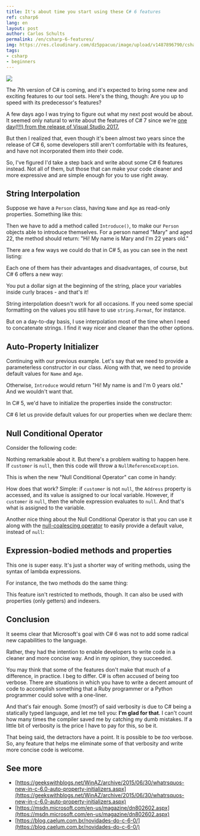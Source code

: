 ```yaml
---
title: It's about time you start using these C# 6 features
ref: csharp6
lang: en
layout: post
author: Carlos Schults
permalink: /en/csharp-6-features/
img: https://res.cloudinary.com/dz5ppacuo/image/upload/v1487896790/csharp6features_y5czrf.jpg
tags:
- csharp
- beginners
---
```

  
![](https://res.cloudinary.com/dz5ppacuo/image/upload/v1487896790/csharp6features_y5czrf.jpg)

The 7th version of C# is coming, and it's expected to bring some new and exciting features to our tool sets. Here's the thing, though: Are you up to speed with its predecessor's features?
 <!--more-->
 
A few days ago I was trying to figure out what my next post would be about. It seemed only natural to write about the features of C# 7 since we're [one day(!!!) from the release of Visual Studio 2017.]((https://blogs.msdn.microsoft.com/visualstudio/2017/02/09/visual-studio-2017-launch-event-and-20th-anniversary/))
 
But then I realized that, even though it's been almost two years since the release of C# 6, some developers still aren't comfortable with its features, and have not incorporated them into their code.
 
So, I've figured I'd take a step back and write about some C# 6 features instead. Not all of them, but those that can make your code cleaner and more expressive and are simple enough for you to use right away.
 
## String Interpolation
 
Suppose we have a `Person` class, having `Name` and `Age` as read-only properties. Something like this:
 
<script src="https://gist.github.com/carlosschults/84db03cd2a530530b72c4b9eeeb738d4.js"></script>
 
Then we have to add a method called `Introduce()`, to make our `Person` objects able to introduce themselves. For a person named "Mary" and aged 22, the method should return: "Hi! My name is Mary and I'm 22 years old."
 
There are a few ways we could do that in C# 5, as you can see in the next listing:
 
<script src="https://gist.github.com/carlosschults/9e30324951420356397c5cc8f50ea51b.js"></script>

Each one of them has their advantages and disadvantages, of course, but C# 6 offers a new way:
 
<script src="https://gist.github.com/carlosschults/17f501bd6d0ce6f5938edf17ef8e8704.js"></script>
 
You put a dollar sign at the beginning of the string, place your variables inside curly braces - and that's it!
 
String interpolation doesn't work for all occasions. If you need some special formatting on the values you still have to use `string.Format`, for instance.
 
But on a day-to-day basis, I use interpolation most of the time when I need to concatenate strings. I find it way nicer and cleaner than the other options.
 
## Auto-Property Initializer
 
Continuing with our previous example. Let's say that we need to provide a parameterless constructor in our class. Along with that, we need to provide default values for `Name` and `Age`. 

Otherwise, `Introduce` would return "Hi! My name is  and I'm 0 years old." And we wouldn't want that.
 
In C# 5, we'd have to initialize the properties inside the constructor:
 
<script src="https://gist.github.com/carlosschults/d95cade5d8d5f245a1d6bb49ef2feb1f.js"></script>
 
C# 6 let us provide default values for our properties when we declare them:

<script src="https://gist.github.com/carlosschults/e7d56c032e723f7c5110a9e3bfa1c744.js"></script>
 
## Null Conditional Operator
 
Consider the following code:
 
<script src="https://gist.github.com/carlosschults/7fb5caff2e73f4130f4db982825adbe6.js"></script>
 
Nothing remarkable about it. But there's a problem waiting to happen here. If `customer` is `null`, then this code will throw a `NullReferenceException`.
 
This is when the new "Null Conditional Operator" can come in handy:
 
<script src="https://gist.github.com/carlosschults/65bc4372a0e4fc3e8f38c0ee57905beb.js"></script>
 
How does that work? Simple: if `customer` is not `null`, the `Address` property is accessed, and its value is assigned to our local variable. However, if `customer` *is* `null`, then the whole expression evaluates to `null`. And that's what is assigned to the variable.

Another nice thing about the Null Conditional Operator is that you can use it along with the [null-coalescing operator](https://msdn.microsoft.com/en-us/library/ms173224.aspx) to easily provide a default value, instead of `null`:

<script src="https://gist.github.com/carlosschults/e17d34ba939fb7c472e164010db56377.js"></script>
 
## Expression-bodied methods and properties

This one is super easy. It's just a shorter way of writing methods, using the syntax of lambda expressions.

For instance, the two methods do the same thing:

<script src="https://gist.github.com/carlosschults/eeae77f3876f9b692ca667281b5401d0.js"></script>

This feature isn't restricted to methods, though. It can also be used with properties (only getters) and indexers.
 
## Conclusion
 
It seems clear that Microsoft's goal with C# 6 was not to add some radical new capabilities to the language. 

Rather, they had the intention to enable developers to write code in a cleaner and more concise way. And in my opinion, they succeeded.
 
You may think that some of the features don't make that much of a difference, in practice. I beg to differ. C# is often accused of being too verbose. There are situations in which you have to write a decent amount of code to accomplish something that a Ruby programmer or a Python programmer could solve with a one-liner.
 
And that's fair enough. Some (most?) of said verbosity is due to C# being a statically typed language, and let me tell you: **I'm glad for that**. I can't count how many times the compiler saved me by catching my dumb mistakes. If a little bit of verbosity is the price I have to pay for this, so be it.
 
That being said, the detractors have a point. It is possible to be *too* verbose. So, any feature that helps me eliminate some of that verbosity and write more concise code is welcome.
 
## See more
 
- [https://geekswithblogs.net/WinAZ/archive/2015/06/30/whatrsquos-new-in-c-6.0-auto-property-initializers.aspx](https://geekswithblogs.net/WinAZ/archive/2015/06/30/whatrsquos-new-in-c-6.0-auto-property-initializers.aspx)
- [https://msdn.microsoft.com/en-us/magazine/dn802602.aspx](https://msdn.microsoft.com/en-us/magazine/dn802602.aspx)
- [https://blog.caelum.com.br/novidades-do-c-6-0/](https://blog.caelum.com.br/novidades-do-c-6-0/)
